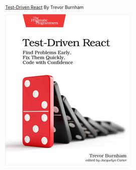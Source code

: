 [Test-Driven React](https://learning.oreilly.com/library/view/test-driven-react/9781680507058/) By Trevor Burnham

![book-cover.jpeg](book-cover.jpeg)